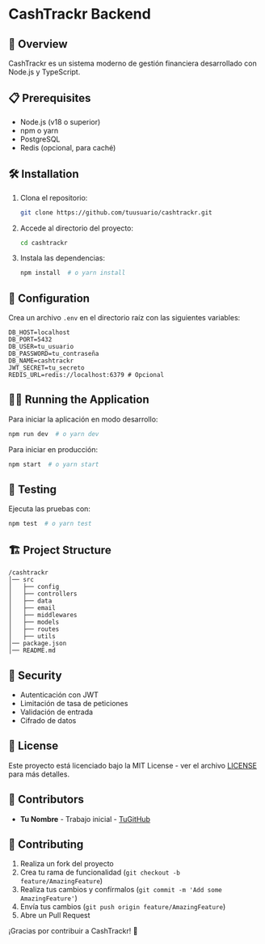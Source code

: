 # CashTrackr Backend

## 🚀 Overview

CashTrackr es un sistema moderno de gestión financiera desarrollado con Node.js y TypeScript.

## 📋 Prerequisites

- Node.js (v18 o superior)
- npm o yarn
- PostgreSQL
- Redis (opcional, para caché)

## 🛠️ Installation

1. Clona el repositorio:
   ```sh
   git clone https://github.com/tuusuario/cashtrackr.git
   ```
2. Accede al directorio del proyecto:
   ```sh
   cd cashtrackr
   ```
3. Instala las dependencias:
   ```sh
   npm install  # o yarn install
   ```

## 🔧 Configuration

Crea un archivo `.env` en el directorio raíz con las siguientes variables:

```env
DB_HOST=localhost
DB_PORT=5432
DB_USER=tu_usuario
DB_PASSWORD=tu_contraseña
DB_NAME=cashtrackr
JWT_SECRET=tu_secreto
REDIS_URL=redis://localhost:6379 # Opcional
```

## 🏃‍♂️ Running the Application

Para iniciar la aplicación en modo desarrollo:

```sh
npm run dev  # o yarn dev
```

Para iniciar en producción:

```sh
npm start  # o yarn start
```

## 🧪 Testing

Ejecuta las pruebas con:

```sh
npm test  # o yarn test
```

## 🏗️ Project Structure

```
/cashtrackr
│── src
│   ├── config
│   ├── controllers
│   ├── data
│   ├── email
│   ├── middlewares
│   ├── models
│   ├── routes
│   ├── utils
│── package.json
│── README.md
```

## 🔐 Security

- Autenticación con JWT
- Limitación de tasa de peticiones
- Validación de entrada
- Cifrado de datos

## 📜 License

Este proyecto está licenciado bajo la MIT License - ver el archivo [LICENSE](LICENSE) para más detalles.

## 👥 Contributors

- **Tu Nombre** - Trabajo inicial - [TuGitHub](https://github.com/tuusuario)

## 🤝 Contributing

1. Realiza un fork del proyecto
2. Crea tu rama de funcionalidad (`git checkout -b feature/AmazingFeature`)
3. Realiza tus cambios y confírmalos (`git commit -m 'Add some AmazingFeature'`)
4. Envía tus cambios (`git push origin feature/AmazingFeature`)
5. Abre un Pull Request

¡Gracias por contribuir a CashTrackr! 🚀
